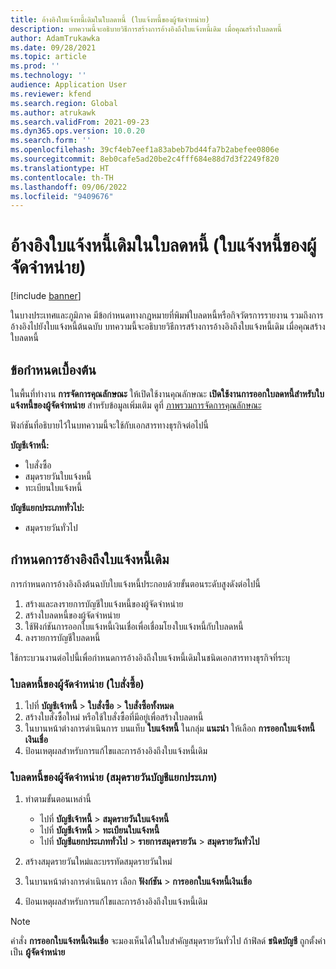 ```yaml
---
title: อ้างอิงใบแจ้งหนี้เดิมในใบลดหนี้ (ใบแจ้งหนี้ของผู้จัดจำหน่าย)
description: บทความนี้จะอธิบายวิธีการสร้างการอ้างอิงถึงใบแจ้งหนี้เดิม เมื่อคุณสร้างใบลดหนี้
author: AdamTrukawka
ms.date: 09/28/2021
ms.topic: article
ms.prod: ''
ms.technology: ''
audience: Application User
ms.reviewer: kfend
ms.search.region: Global
ms.author: atrukawk
ms.search.validFrom: 2021-09-23
ms.dyn365.ops.version: 10.0.20
ms.search.form: ''
ms.openlocfilehash: 39cf4eb7eef1a83abeb7bd44fa7b2abefee0806e
ms.sourcegitcommit: 8eb0cafe5ad20be2c4fff684e88d7d3f2249f820
ms.translationtype: HT
ms.contentlocale: th-TH
ms.lasthandoff: 09/06/2022
ms.locfileid: "9409676"
---
```

# <a name="reference-original-invoices-in-credit-notes-vendor-invoices"></a>อ้างอิงใบแจ้งหนี้เดิมในใบลดหนี้ (ใบแจ้งหนี้ของผู้จัดจำหน่าย)

[!include [banner](../includes/banner.md)]

ในบางประเทศและภูมิภาค มีข้อกําหนดทางกฎหมายที่พิมพ์ใบลดหนี้หรือกิจวัตรการรายงาน รวมถึงการอ้างอิงไปยังใบแจ้งหนี้ต้นฉบับ บทความนี้จะอธิบายวิธีการสร้างการอ้างอิงถึงใบแจ้งหนี้เดิม เมื่อคุณสร้างใบลดหนี้

## <a name="prerequisites"></a>ข้อกำหนดเบื้องต้น

ในพื้นที่ทำงาน **การจัดการคุณลักษณะ** ให้เปิดใช้งานคุณลักษณะ **เปิดใช้งานการออกใบลดหนี้สำหรับใบแจ้งหนี้ของผู้จัดจำหน่าย** สำหรับข้อมูลเพิ่มเติม ดูที่ [ภาพรวมการจัดการคุณลักษณะ](../../fin-ops-core/fin-ops/get-started/feature-management/feature-management-overview.md)

ฟังก์ชันที่อธิบายไว้ในบทความนี้จะใช้กับเอกสารทางธุรกิจต่อไปนี้

**บัญชีเจ้าหนี้:**

- ใบสั่งซื้อ
- สมุดรายวันใบแจ้งหนี้
- ทะเบียนใบแจ้งหนี้

**บัญชีแยกประเภททั่วไป:**

- สมุดรายวันทั่วไป

## <a name="define-a-reference-to-an-original-invoice"></a>กําหนดการอ้างอิงถึงใบแจ้งหนี้เดิม

การกำหนดการอ้างอิงถึงต้นฉบับใบแจ้งหนี้ประกอบด้วยขั้นตอนระดับสูงดังต่อไปนี้
1. สร้างและลงรายการบัญชีใบแจ้งหนี้ของผู้จัดจำหน่าย
2. สร้างใบลดหนี้ของผู้จัดจำหน่าย
3. ใช้ฟังก์ชันการออกใบแจ้งหนี้เงินเชื่อเพื่อเชื่อมโยงใบแจ้งหนี้กับใบลดหนี้
4. ลงรายการบัญชีใบลดหนี้

ใช้กระบวนงานต่อไปนี้เพื่อกําหนดการอ้างอิงถึงใบแจ้งหนี้เดิมในชนิดเอกสารทางธุรกิจที่ระบุ

### <a name="vendor-credit-note-purchase-order"></a>ใบลดหนี้ของผู้จัดจำหน่าย (ใบสั่งซื้อ)

1. ไปที่ **บัญชีเจ้าหนี้** > **ใบสั่งซื้อ** > **ใบสั่งซื้อทั้งหมด**
2. สร้างใบสั่งซื้อใหม่ หรือใช้ใบสั่งซื้อที่มีอยู่เพื่อสร้างใบลดหนี้
3. ในบานหน้าต่างการดำเนินการ บนแท็บ **ใบแจ้งหนี้** ในกลุ่ม **แนะนำ** ให้เลือก **การออกใบแจ้งหนี้เงินเชื่อ**
4. ป้อนเหตุผลสำหรับการแก้ไขและการอ้างอิงถึงใบแจ้งหนี้เดิม

### <a name="vendor-credit-note-ledger-journals"></a>ใบลดหนี้ของผู้จัดจำหน่าย (สมุดรายวันบัญชีแยกประเภท)

1. ทำตามขั้นตอนเหล่านี้

    - ไปที่ **บัญชีเจ้าหนี้** \> **สมุดรายวันใบแจ้งหนี้**
    - ไปที่ **บัญชีเจ้าหนี้** \> **ทะเบียนใบแจ้งหนี้**
    - ไปที่ **บัญชีแยกประเภททั่วไป** \> **รายการสมุดรายวัน** \> **สมุดรายวันทั่วไป**

2. สร้างสมุดรายวันใหม่และบรรทัดสมุดรายวันใหม่
3. ในบานหน้าต่างการดำเนินการ เลือก **ฟังก์ชัน** \> **การออกใบแจ้งหนี้เงินเชื่อ**
4. ป้อนเหตุผลสำหรับการแก้ไขและการอ้างอิงถึงใบแจ้งหนี้เดิม

> [!NOTE]
> คำสั่ง **การออกใบแจ้งหนี้เงินเชื่อ** จะมองเห็นได้ในใบสำคัญสมุดรายวันทั่วไป ถ้าฟิลด์ **ชนิดบัญชี** ถูกตั้งค่าเป็น **ผู้จัดจำหน่าย**
